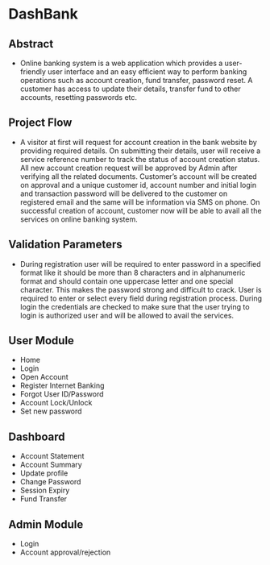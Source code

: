 # DashBank

## Abstract
- Online banking system is a web application which provides a user-friendly user interface and an easy efficient way to perform banking operations such as account creation, fund transfer, password reset. A customer has access to update their details, transfer fund to other accounts, resetting passwords etc.

## Project Flow
- A visitor at first will request for account creation in the bank website by providing required details. On submitting their details, user will receive a service reference number to track the status of account creation status. All new account creation request will be approved by Admin after verifying all the related documents. Customer’s account will be created on approval and a unique customer id, account number and initial login and transaction password will be delivered to the customer on registered email and the same will be information via SMS on phone. On successful creation of account, customer now will be able to avail all the services on online banking system.

## Validation Parameters
- During registration user will be required to enter password in a specified format like it should be more than 8 characters and in alphanumeric format and should contain one uppercase letter and one special character. This makes the password strong and difficult to crack.
User is required to enter or select every field during registration process. During login the credentials are checked to make sure that the user trying to login is authorized user and will be allowed to avail the services.

## User Module
- Home 
- Login 
- Open Account
- Register Internet Banking
- Forgot User ID/Password
- Account Lock/Unlock 
- Set new password

## Dashboard
- Account Statement
- Account Summary
- Update profile
- Change Password
- Session Expiry
- Fund Transfer

## Admin Module
- Login
- Account approval/rejection


